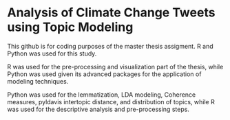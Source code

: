 # Analysis of Climate Change Tweets using Topic Modeling
This github is for coding purposes of the master thesis assigment. R and Python was used for this study. 

R was used for the pre-processing and visualization part of the thesis, while Python was used given its advanced packages for the application of modeling techniques. 

Python was used for the lemmatization, LDA modeling, Coherence measures, pyldavis intertopic distance, and distribution of topics, while R was used for the descriptive analysis and pre-processing steps. 
